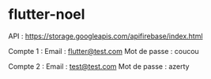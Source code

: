 # flutter-noel


API : https://storage.googleapis.com/apifirebase/index.html


Compte 1 :
	Email : flutter@test.com
	Mot de passe : coucou
	
Compte 2 : 
	Email : test@test.com
	Mot de passe : azerty
